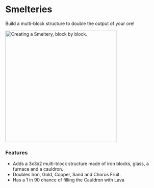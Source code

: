 # Smelteries<!--$headerTitle--><!--$pmc:delete-->

Build a multi-block structure to double the output of your ore!<!--$pmc:headerSize-->

<img src="images/creating_smeltery.gif" alt="Creating a Smeltery, block by block." height="350"/> <!--$localAssetToURL--> <!--$modrinth:replaceWithVideo--> <!--$pmc:delete-->

### Features
- Adds a 3x3x2 multi-block structure made of iron blocks, glass, a furnace and a cauldron.
- Doubles Iron, Gold, Copper, Sand and Chorus Fruit. 
- Has a 1 in 90 chance of filling the Cauldron with Lava
